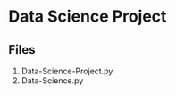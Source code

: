 <h1>Data Science Project</h1>
<h2>Files</h1>

<ol>
  <li>Data-Science-Project.py</li>
  <li>Data-Science.py</li>
</ol>
